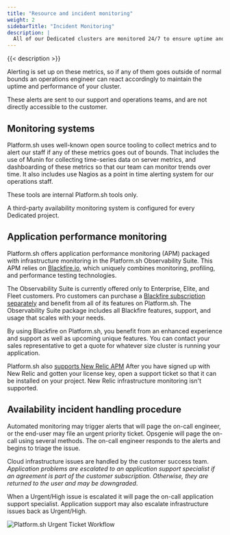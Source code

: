 ```yaml
---
title: "Resource and incident monitoring"
weight: 2
sidebarTitle: "Incident Monitoring"
description: |
  All of our Dedicated clusters are monitored 24/7 to ensure uptime and to measure server metrics such as available disk space, memory and disk usage, and several dozen other metrics that give us a complete picture of the health of your application’s infrastructure.
---
```


{{< description >}}

Alerting is set up on these metrics, so if any of them goes outside of normal bounds an operations engineer can react accordingly to maintain the uptime and performance of your cluster.

These alerts are sent to our support and operations teams, and are not directly accessible to the customer.

## Monitoring systems

Platform.sh uses well-known open source tooling to collect metrics and to alert our staff if any of these metrics goes out of bounds.  That includes the use of Munin for collecting time-series data on server metrics, and dashboarding of these metrics so that our team can monitor trends over time.  It also includes use Nagios as a point in time alerting system for our operations staff.

These tools are internal Platform.sh tools only.

A third-party availability monitoring system is configured for every Dedicated project.

## Application performance monitoring

Platform.sh offers application performance monitoring (APM) packaged with infrastructure monitoring in the Platform.sh Observability Suite.
This APM relies on [Blackfire.io](../../integrations/observability/blackfire.md#on-a-dedicated-cluster),
which uniquely combines monitoring, profiling, and performance testing technologies.

The Observability Suite is currently offered only to Enterprise, Elite, and Fleet customers.
Pro customers can purchase a [Blackfire subscription separately](https://www.blackfire.io/pricing)
and benefit from all of its features on Platform.sh.
The Observability Suite package includes all Blackfire features, support, and usage that scales with your needs.

By using Blackfire on Platform.sh, you benefit from an enhanced experience and support as well as upcoming unique features.
You can contact your sales representative to get a quote for whatever size cluster is running your application.

Platform.sh also [supports New Relic APM](/integrations/observability/new-relic/_index.md#on-a-dedicated-cluster)
 After you have signed up with New Relic and gotten your license key,
 open a support ticket so that it can be installed on your project.
 New Relic infrastructure monitoring isn't supported.

## Availability incident handling procedure

Automated monitoring may trigger alerts that will page the on-call engineer, or the end-user may file an urgent priority ticket.  Opsgenie will page the on-call using several methods. The on-call engineer responds to the alerts and begins to triage the issue.

Cloud infrastructure issues are handled by the customer success team. *Application problems are escalated to an application support specialist if an agreement is part of the customer subscription.  Otherwise, they are returned to the user and may be downgraded*.

When a Urgent/High issue is escalated it will page the on-call application support specialist.  Application support may also escalate infrastructure issues back as Urgent/High.

![Platform.sh Urgent Ticket Workflow](/images/dedicated/urgent-ticket-flow.svg "0.5")
